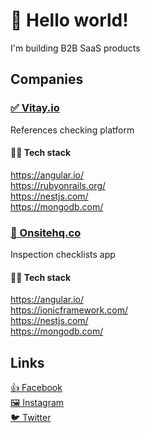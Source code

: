 # 🚀 Hello world!
I'm building B2B SaaS products 

## Companies

### [✅ Vitay.io](https://vitay.io)
References checking platform

#### 👨‍💻 Tech stack
https://angular.io/  
https://rubyonrails.org/  
https://nestjs.com/  
https://mongodb.com/

### [🚧 Onsitehq.co](https://onsitehq.co)
Inspection checklists app

#### 👨‍💻 Tech stack
https://angular.io/  
https://ionicframework.com/  
https://nestjs.com/  
https://mongodb.com/

## Links
[👍 Facebook](https://facebook.com/vtllr)  
[🖼️ Instagram](https://instagram.com/vtllr)  
[🐦 Twitter](https://twitter.com/vtllr)

<!-- ## Technical publications
(Coming soon) -->